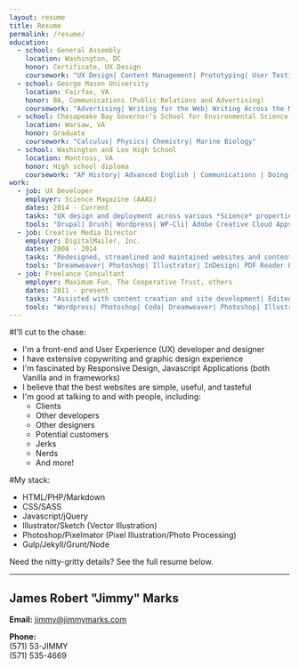 ```yaml
---
layout: resume
title: Resume
permalink: /resume/
education:
  - school: General Assembly
    location: Washington, DC
    honor: Certificate, UX Design
    coursework: "UX Design| Content Management| Prototyping| User Testing| Web Accessibility"
  - school: George Mason University
    location: Fairfax, VA
    honor: BA, Communications (Public Relations and Advertising)
    coursework: "Advertising| Writing for the Web| Writing Across the Media| Web Accessibility| Foundations of Mass Communication| Tech in Contemporary America| Cultural Studies"
  - school: Chesapeake Bay Governor’s School for Environmental Science and Mathematics
    location: Warsaw, VA
    honor: Graduate
    coursework: "Calculus| Physics| Chemistry| Marine Biology"
  - school: Washington and Lee High School
    location: Montross, VA
    honor: High school diploma
    coursework: "AP History| Advanced English | Communications | Doing sick peelouts in the parking lot "
work:
  - job: UX Developer
    employer: Science Magazine (AAAS)
    dates: 2014 - Current
    tasks: "UX design and deployment across various *Science* properties| Focused on the improvement of internal processes and employees user experience| Built blogs, microsites, and sections of sciencemag.org using version controlled code bases and styleguides| Oversaw the implementation and upkeep of ads"
    tools: "Drupal| Drush| Wordpress| WP-Cli| Adobe Creative Cloud Apps (Illustrator, Photoshop, etc.)| Gulp| Jekyll| PatternLab| UXPin| OmniGraffle| InvisionApp | Adobe DTM"
  - job: Creative Media Director
    employer: DigitalMailer, Inc.
    dates: 2008 - 2014
    tasks: "Redesigned, streamlined and maintained websites and content; installed CMS systems and analytics software| Ran and created content for three separate industry focused blogs; styled and integrated blogs into various websites| Assisted with development of several technology products| Created various print media pieces, such as advertisements, white papers, brochures, business cards, etc.| Wrote case studies, press releases, articles and other copy| Constructed a social media presence across several channels; wrote a social media guide for the use of clients and potential clients| Designed new templates for email newsletters and alerts; Created custom work for clients and partners| Spoke at several industry events; worked the floor at exhibitor’s halls; traveled to conferences across the country| Scheduled and managed webinars and other online meetings"
    tools: "Dreamweaver| Photoshop| Illustrator| InDesign| PDF Reader Pro| Microsoft Word| Powerpoint| Excel| MAMP| SalesForce| Twitter client for Mac| Google Analytics| AdWords| FeedBurner| Interspire email marketing tools| Active Campaign email marketing tools| MailChimp email marketing tools| Wordpress| Blogger"
  - job: Freelance Consultant
    employer: Maximum Fun, The Cooperative Trust, others
    dates: 2011 - present
    tasks: "Assisted with content creation and site development| Edited articles and industry-related content| Created artistic content for t-shirts and apparel"
    tools: "Wordpress| Photoshop| Coda| Dreamweaver| Photoshop| Illustrator| Pixelmator"
---
```

#I'll cut to the chase:

- I'm a front-end and User Experience (UX) developer and designer
- I have extensive copywriting and graphic design experience
- I'm fascinated by Responsive Design, Javascript Applications (both Vanilla and in frameworks)
- I believe that the best websites are simple, useful, and tasteful
- I'm good at talking to and with people, including:
  - Clients
  - Other developers
  - Other designers
  - Potential customers
  - Jerks
  - Nerds
  - And more!

#My stack:

- HTML/PHP/Markdown
- CSS/SASS
- Javascript/jQuery
- Illustrator/Sketch (Vector Illustration)
- Photoshop/Pixelmator (Pixel Illustration/Photo Processing)
- Gulp/Jekyll/Grunt/Node

Need the nitty-gritty details? See the full resume below.

***

## James Robert "Jimmy" Marks

__Email:__ [jimmy@jimmymarks.com](mailto:jimmy@jimmymarks.com)

__Phone:__   
(571) 53-JIMMY  
(571) 535-4669
